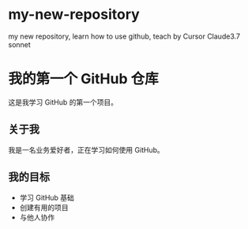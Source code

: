 # my-new-repository
my new repository, learn how to use github, teach by Cursor Claude3.7 sonnet
   # 我的第一个 GitHub 仓库
   
   这是我学习 GitHub 的第一个项目。
   
   ## 关于我
   
   我是一名业务爱好者，正在学习如何使用 GitHub。
   
   ## 我的目标
   
   - 学习 GitHub 基础
   - 创建有用的项目
   - 与他人协作

